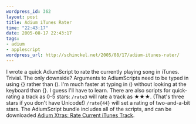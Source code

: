 ```yaml
--- 
wordpress_id: 362
layout: post
title: Adium iTunes Rater
time: "22:43:17"
date: 2005-08-17 22:43:17
tags: 
- adium
- applescript
wordpress_url: http://schinckel.net/2005/08/17/adium-itunes-rater/
---
```

I wrote a quick AdiumScript to rate the currently playing song in iTunes. Trivial. The only downside? Arguments to AdiumScripts need to be typed in using {} rather than (). I'm much faster at typing in () without looking at the keyboard than {}. I guess I'll have to learn. There are also scripts for quick-rating a track as 0-5 stars: `/rate3` will rate a track as ★★★. (That's three stars if you don't have Unicode!) `/rate{44}` will set a rating of two-and-a-bit stars. The AdiumScript bundle includes all of the scripts, and can be downloaded [Adium Xtras: Rate Current iTunes Track][1]. 

   [1]: http://www.adiumxtras.com/index.php?a=xtras&xtra_id=1893

